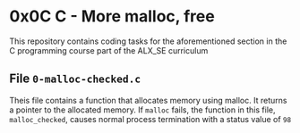 # 0x0C C - More malloc, free
This repository contains coding tasks for the aforementioned section in the C programming course part of the ALX_SE curriculum

## File `0-malloc-checked.c`
Theis file contains a function that allocates memory using malloc. It returns a pointer to the allocated memory. If `malloc` fails, the function in this file, `malloc_checked`, causes normal process termination with a status value of `98`


